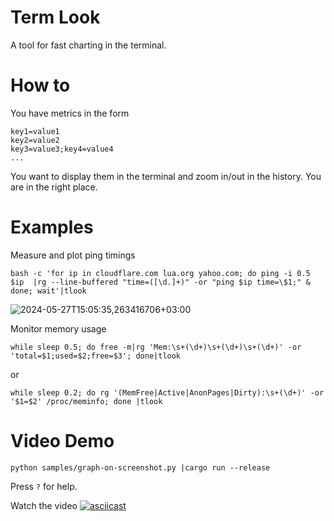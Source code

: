 # Term Look
A tool for fast charting in the terminal.

# How to
You have metrics in the form
```
key1=value1
key2=value2
key3=value3;key4=value4
...
```
You want to display them in the terminal and zoom in/out in the history. You are in the right place.

# Examples
Measure and plot ping timings
```
bash -c 'for ip in cloudflare.com lua.org yahoo.com; do ping -i 0.5 $ip  |rg --line-buffered "time=([\d.]+)" -or "ping $ip time=\$1;" & done; wait'|tlook
```
![2024-05-27T15:05:35,263416706+03:00](https://github.com/sakateka/tlook/assets/2256154/54a1dcee-e98a-4c40-96cc-997cad92b440)

Monitor memory usage
```
while sleep 0.5; do free -m|rg 'Mem:\s+(\d+)\s+(\d+)\s+(\d+)' -or 'total=$1;used=$2;free=$3'; done|tlook
```
or
```
while sleep 0.2; do rg '(MemFree|Active|AnonPages|Dirty):\s+(\d+)' -or '$1=$2' /proc/meminfo; done |tlook
```

# Video Demo

`python samples/graph-on-screenshot.py |cargo run --release`

Press `?` for help.

Watch the video
[![asciicast](https://asciinema.org/a/AzSyFitAXabbis29pVNx9uTCe.svg)](https://asciinema.org/a/AzSyFitAXabbis29pVNx9uTCe)
